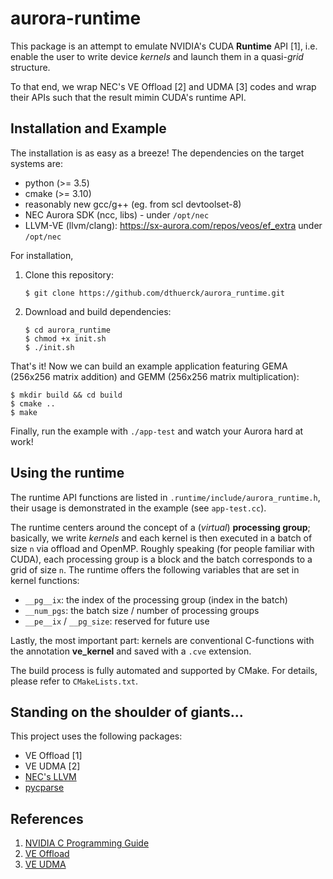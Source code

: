 # aurora-runtime

This package is an attempt to emulate NVIDIA's CUDA **Runtime** API [1], i.e.
enable the user to write device _kernels_  and launch them in a quasi-_grid_
structure.

To that end, we wrap NEC's VE Offload [2] and UDMA [3] codes and wrap their
APIs such that the result mimin CUDA's runtime API.

## Installation and Example

The installation is as easy as a breeze! The dependencies on the target
systems are:

* python (>= 3.5)
* cmake (>= 3.10)
* reasonably new gcc/g++ (eg. from scl devtoolset-8)
* NEC Aurora SDK (ncc, libs) - under ``/opt/nec``
* LLVM-VE (llvm/clang): https://sx-aurora.com/repos/veos/ef_extra under ``/opt/nec``

For installation, 

1. Clone this repository:
    ```
    $ git clone https://github.com/dthuerck/aurora_runtime.git
    ```
2. Download and build dependencies:
    ```
    $ cd aurora_runtime
    $ chmod +x init.sh
    $ ./init.sh
    ```

That's it! Now we can build an example application featuring GEMA (256x256
matrix addition) and GEMM (256x256 matrix multiplication):

```
$ mkdir build && cd build
$ cmake ..
$ make
```

Finally, run the example with ``./app-test`` and watch your Aurora hard at work!

## Using the runtime

The runtime API functions are listed in ``.runtime/include/aurora_runtime.h``,
their usage is demonstrated in the example (see ``app-test.cc``).

The runtime centers around the concept of a (_virtual_) **processing group**;
basically, we write _kernels_ and each kernel is then executed in a batch
of size ``n`` via offload and OpenMP. Roughly speaking (for people familiar with CUDA),
each processing group is a block and the batch corresponds to a grid of
size ``n``.
The runtime offers the following variables that are set in kernel functions:
* ``__pg__ix``: the index of the processing group (index in the batch)
* ``__num_pgs``: the batch size / number of processing groups
* ``__pe__ix`` / ``__pg_size``: reserved for future use

Lastly, the most important part: kernels are conventional C-functions with
the annotation **__ve_kernel__** and saved with a ``.cve`` extension.

The build process is fully automated and supported by CMake. For details,
please refer to ``CMakeLists.txt``.

## Standing on the shoulder of giants...

This project uses the following packages:

* VE Offload [1]
* VE UDMA [2]
* [NEC's LLVM](https://github.com/sx-aurora-dev/llvm-project.git)
* [pycparse](https://github.com/eliben/pycparser)

## References

1. [NVIDIA C Programming Guide](https://docs.nvidia.com/cuda/cuda-c-programming-guide/index.html)
2. [VE Offload](https://github.com/SX-Aurora/veoffload)
3. [VE UDMA](https://github.com/SX-Aurora/veo-udma)